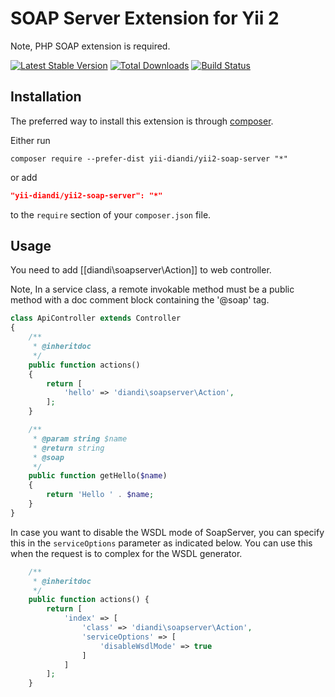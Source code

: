 SOAP Server Extension for Yii 2
==============================

Note, PHP SOAP extension is required.

[![Latest Stable Version](https://poser.pugx.org/mongosoft/yii2-soap-server/v/stable.png)](https://packagist.org/packages/mongosoft/yii2-soap-server)
[![Total Downloads](https://poser.pugx.org/mongosoft/yii2-soap-server/downloads.png)](https://packagist.org/packages/mongosoft/yii2-soap-server)
[![Build Status](https://travis-ci.org/mongosoft/yii2-soap-server.png)](https://travis-ci.org/mongosoft/yii2-soap-server)

Installation
------------

The preferred way to install this extension is through [composer](http://getcomposer.org/download/).

Either run

```
composer require --prefer-dist yii-diandi/yii2-soap-server "*"
```

or add

```json
"yii-diandi/yii2-soap-server": "*"
```

to the `require` section of your `composer.json` file.

Usage
-----

You need to add [[diandi\soapserver\Action]] to web controller.

Note, In a service class, a remote invokable method must be a public method with a doc
comment block containing the '@soap' tag.

```php
class ApiController extends Controller
{
    /**
     * @inheritdoc
     */
    public function actions()
    {
        return [
            'hello' => 'diandi\soapserver\Action',
        ];
    }

    /**
     * @param string $name
     * @return string
     * @soap
     */
    public function getHello($name)
    {
        return 'Hello ' . $name;
    }
}
```

In case you want to disable the WSDL mode of SoapServer, you can specify this in the `serviceOptions` parameter as indicated below. You can use this when the request is to complex for the WSDL generator.

```php
    /**
     * @inheritdoc
     */
    public function actions() {
        return [
            'index' => [
                'class' => 'diandi\soapserver\Action',
                'serviceOptions' => [
                    'disableWsdlMode' => true
                ]
            ]
        ];
    }
```

